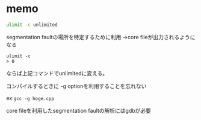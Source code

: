 # memo

```zsh
ulimit -c unlimited
```

segmentation faultの場所を特定するために利用
→core fileが出力されるようになる
```
ulimit -c
> 0
```
ならば上記コマンドでunlimitedに変える。

コンパイルするときに -g optionを利用することを忘れない

ex:`gcc -g hoge.cpp`

core fileを利用したsegmentation faultの解析にはgdbが必要